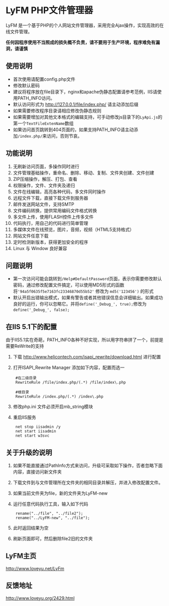 LyFM PHP文件管理器
=================================================

LyFM 是一个基于PHP的个人网站文件管理器，采用完全Ajax操作，实现高效的在线文件管理。

__任何因程序使用不当照成的损失概不负责，请不要用于生产环境，程序难免有漏洞，请谨慎__

## 使用说明

* 首次使用请配置config.php文件
* 修改默认密码
* 建议将程序放在file目录下，nginx和apache伪静态配置请参考范例，IIS请使用PATH_INFO访问。
* 默认访问形式为 http://127.0.0.1/file/index.php/ 请主动添加后缀
* 如果需要修改程序目录请相应修改伪静态规则
* 如果需要增加对其他文本格式的编辑支持，可手动修改js目录下的`LyApi.js`的第一个`TextFileExtenName`数组
* 如果访问首页跳转到404页面的，如果支持PATH_INFO请主动添加`/index.php/`来访问，否则节哀。

## 功能说明

1. 无刷新访问页面，多操作同时进行
1. 文件管理基础操作，重命名、删除、移动、复制、文件夹创建、文件创建
1. ZIP压缩操作，解压、打包、查看
1. 权限操作，文件、文件夹及递归
1. 文件在线编辑，高亮各种代码，多文件同时操作
1. 远程文件下载，直接下载文件到服务器
1. 邮件发送网站文件，支持SMTP
1. 文件编码转换，提供常用编码文件格式转换
1. 多文件上传，使用FLASH控件上传多文件
1. 代码执行，用自己的代码进行简单管理
1. 多媒体文件在线预览，图片，音频，视频（HTML5支持格式）
1. 网站文件任意下载
1. 定时检测新版本，获得更加安全的程序
1. Linux 与 Window 良好兼容

## 问题说明

* 第一次访问可能会跳转到`/Help#DefaultPassword`页面，表示你需要修改默认密码，通过修改配置文件搞定，可以使用MD5形式的函数将`'94a5f0635f5e7163fc23346870d55b52'` 修改为 `md5('123456')` 的形式
* 默认开启出错输出模式，如果有警告或者其他错误信息会详细输出。如果成功良好的运行，你可以忽略它。并将`define('_Debug_', true);`修改为`define('_Debug_', false);`

## 在IIS 5.1下的配置

由于IIS5.1实在奇葩，PATH_INFO各种不好实现，所以用字符串拼了一个，前提是需要ReWrite的支持

1. 下载 http://www.helicontech.com/isapi_rewrite/download.html 进行配置
2. 打开ISAPI_Rewrite Manager 添加如下内容，配置而选一

		#在二级目录
		RewriteRule /file/index.php/(.*) /file/index\.php
		
		#根目录
		RewriteRule /index.php/(.*) /index\.php

3. 修改php.ini 文件必须开启mb_string模块
4. 重启IIS服务
		
		net stop iisadmin /y
		net start iisadmin
		net start w3svc
		
## 关于升级的说明

1. 如果不能直接通过PathInfo方式来访问，升级可采取如下操作，否者忽略下面内容，直接访问新文件夹
2. 下载文件到与文件管理所在文件夹的相同目录并解压，并进入修改配置文件。
3. 如果当前文件夹为file，新的文件夹为LyFM-new
4. 运行任意代码执行工具，输入如下代码

		rename("../file", "../file2");
		rename("../LyFM-new", "../file");
		
5. 此时返回结果为空
6. 刷新页面即可，然后删除file2旧的文件夹

## LyFM主页

http://www.loveyu.net/LyFm

## 反馈地址

http://www.loveyu.org/2429.html